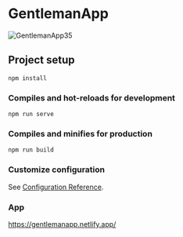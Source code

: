 # GentlemanApp
![GentlemanApp35](https://user-images.githubusercontent.com/83327665/121587778-29cdd500-ca03-11eb-999f-c64ec0d4a4ab.gif)

## Project setup
```
npm install
```

### Compiles and hot-reloads for development
```
npm run serve
```

### Compiles and minifies for production
```
npm run build
```

### Customize configuration
See [Configuration Reference](https://cli.vuejs.org/config/).

### App
https://gentlemanapp.netlify.app/
